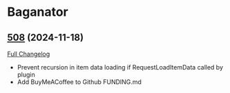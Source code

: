 # Baganator

## [508](https://github.com/Baganator/Baganator/tree/508) (2024-11-18)
[Full Changelog](https://github.com/Baganator/Baganator/compare/507...508) 

- Prevent recursion in item data loading if RequestLoadItemData called by plugin  
- Add BuyMeACoffee to Github FUNDING.md  

